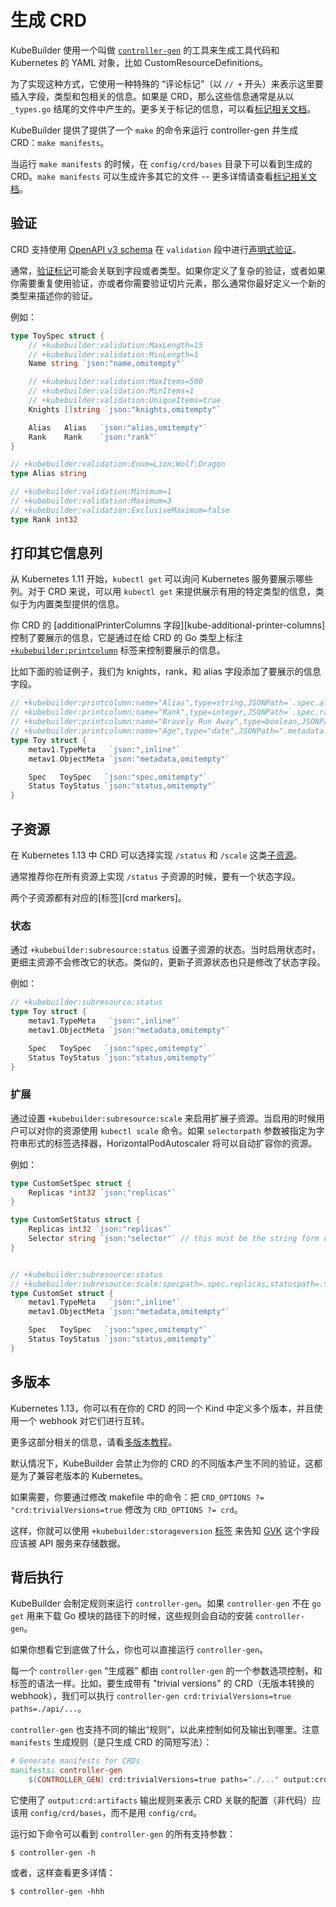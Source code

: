 # 生成 CRD

KubeBuilder 使用一个叫做 [`controller-gen`][controller-tools] 的工具来生成工具代码和 Kubernetes 的 YAML 对象，比如 CustomResourceDefinitions。

为了实现这种方式，它使用一种特殊的 “评论标记”（以 `// +` 开头）来表示这里要插入字段，类型和包相关的信息。如果是 CRD，那么这些信息通常是从以 `_types.go` 结尾的文件中产生的。更多关于标记的信息，可以看[标记相关文档][marker-ref]。

KubeBuilder 提供了提供了一个 `make` 的命令来运行 controller-gen 并生成 CRD：`make manifests`。
 
当运行 `make manifests` 的时候，在 `config/crd/bases` 目录下可以看到生成的 CRD。`make manifests` 可以生成许多其它的文件 -- 更多详情请查看[标记相关文档][marker-ref]。

## 验证

CRD 支持使用 [OpenAPI v3 schema][openapi-schema] 在 `validation` 段中进行[声明式验证][kube-validation]。

通常，[验证标记](./markers/crd-validation.md)可能会关联到字段或者类型。如果你定义了复杂的验证，或者如果你需要重复使用验证，亦或者你需要验证切片元素，那么通常你最好定义一个新的类型来描述你的验证。

例如：

```go
type ToySpec struct {
	// +kubebuilder:validation:MaxLength=15
	// +kubebuilder:validation:MinLength=1
	Name string `json:"name,omitempty"`

	// +kubebuilder:validation:MaxItems=500
	// +kubebuilder:validation:MinItems=1
	// +kubebuilder:validation:UniqueItems=true
	Knights []string `json:"knights,omitempty"`

	Alias   Alias   `json:"alias,omitempty"`
	Rank    Rank    `json:"rank"`
}

// +kubebuilder:validation:Enum=Lion;Wolf;Dragon
type Alias string

// +kubebuilder:validation:Minimum=1
// +kubebuilder:validation:Maximum=3
// +kubebuilder:validation:ExclusiveMaximum=false
type Rank int32

```

## 打印其它信息列

从 Kubernetes 1.11 开始，`kubectl get` 可以询问 Kubernetes 服务要展示哪些列。对于 CRD 来说，可以用 `kubectl get` 来提供展示有用的特定类型的信息，类似于为内置类型提供的信息。

你 CRD 的 [additionalPrinterColumns 字段][kube-additional-printer-columns] 控制了要展示的信息，它是通过在给 CRD 的 Go 类型上标注 [`+kubebuilder:printcolumn`][crd-markers] 标签来控制要展示的信息。

比如下面的验证例子，我们为 knights，rank，和 alias 字段添加了要展示的信息字段。

```go
// +kubebuilder:printcolumn:name="Alias",type=string,JSONPath=`.spec.alias`
// +kubebuilder:printcolumn:name="Rank",type=integer,JSONPath=`.spec.rank`
// +kubebuilder:printcolumn:name="Bravely Run Away",type=boolean,JSONPath=`.spec.knights[?(@ == "Sir Robin")]`,description="when danger rears its ugly head, he bravely turned his tail and fled",priority=10
// +kubebuilder:printcolumn:name="Age",type="date",JSONPath=".metadata.creationTimestamp"
type Toy struct {
	metav1.TypeMeta   `json:",inline"`
	metav1.ObjectMeta `json:"metadata,omitempty"`

	Spec   ToySpec   `json:"spec,omitempty"`
	Status ToyStatus `json:"status,omitempty"`
}

```

## 子资源

在 Kubernetes 1.13 中 CRD 可以选择实现 `/status` 和 `/scale` 这类[子资源][kube-subresources]。

通常推荐你在所有资源上实现 `/status` 子资源的时候，要有一个状态字段。

两个子资源都有对应的[标签][crd markers]。

### 状态

通过 `+kubebuilder:subresource:status` 设置子资源的状态。当时启用状态时，更细主资源不会修改它的状态。类似的，更新子资源状态也只是修改了状态字段。

例如：

```go
// +kubebuilder:subresource:status
type Toy struct {
	metav1.TypeMeta   `json:",inline"`
	metav1.ObjectMeta `json:"metadata,omitempty"`

	Spec   ToySpec   `json:"spec,omitempty"`
	Status ToyStatus `json:"status,omitempty"`
}
```

### 扩展

通过设置 `+kubebuilder:subresource:scale` 来启用扩展子资源。当启用的时候用户可以对你的资源使用 `kubectl scale` 命令。如果 `selectorpath` 参数被指定为字符串形式的标签选择器，HorizontalPodAutoscaler 将可以自动扩容你的资源。

例如：

```go
type CustomSetSpec struct {
	Replicas *int32 `json:"replicas"`
}

type CustomSetStatus struct {
	Replicas int32 `json:"replicas"`
    Selector string `json:"selector"` // this must be the string form of the selector
}


// +kubebuilder:subresource:status
// +kubebuilder:subresource:scale:specpath=.spec.replicas,statuspath=.status.replicas,selectorpath=.status.selector
type CustomSet struct {
	metav1.TypeMeta   `json:",inline"`
	metav1.ObjectMeta `json:"metadata,omitempty"`

	Spec   ToySpec   `json:"spec,omitempty"`
	Status ToyStatus `json:"status,omitempty"`
}
```

## 多版本

Kubernetes 1.13，你可以有在你的 CRD 的同一个 Kind 中定义多个版本，并且使用一个 webhook 对它们进行互转。

更多这部分相关的信息，请看[多版本教程](/multiversion-tutorial/tutorial.md)。

默认情况下，KubeBuilder 会禁止为你的 CRD 的不同版本产生不同的验证，这都是为了兼容老版本的 Kubernetes。

如果需要，你要通过修改 makefile 中的命令：把 `CRD_OPTIONS ?= "crd:trivialVersions=true` 修改为 `CRD_OPTIONS ?= crd`。

这样，你就可以使用  `+kubebuilder:storageversion` [标签][crd-markers] 来告知 [GVK](/cronjob-tutorial/gvks.md "Group-Version-Kind") 这个字段应该被 API 服务来存储数据。

## 背后执行

KubeBuilder 会制定规则来运行 `controller-gen`。如果 `controller-gen` 不在 `go get` 用来下载 Go 模块的路径下的时候，这些规则会自动的安装 `controller-gen`。

如果你想看它到底做了什么，你也可以直接运行 `controller-gen`。

每一个 `controller-gen` “生成器” 都由 `controller-gen` 的一个参数选项控制，和标签的语法一样。比如，要生成带有 "trivial versions" 的 CRD（无版本转换的 webhook），我们可以执行 `controller-gen crd:trivialVersions=true paths=./api/...`。

`controller-gen` 也支持不同的输出“规则”，以此来控制如何及输出到哪里。注意 `manifests` 生成规则（是只生成 CRD 的简短写法）：

```makefile
# Generate manifests for CRDs
manifests: controller-gen
	$(CONTROLLER_GEN) crd:trivialVersions=true paths="./..." output:crd:artifacts:config=config/crd/bases
```

它使用了 `output:crd:artifacts`  输出规则来表示 CRD 关联的配置（非代码）应该用 `config/crd/bases`，而不是用 `config/crd`。

运行如下命令可以看到 `controller-gen` 的所有支持参数：

```shell
$ controller-gen -h
```

或者，这样查看更多详情：

```shell
$ controller-gen -hhh
```

[marker-ref]: ./markers.md "Markers for Config/Code Generation"

[kube-validation]: https://kubernetes.io/docs/tasks/access-kubernetes-api/custom-resources/custom-resource-definitions/#validation "Custom Resource Definitions: Validation"

[openapi-schema]: https://github.com/OAI/OpenAPI-Specification/blob/master/versions/3.0.0.md#schemaObject "OpenAPI v3"

[kube-additional-printer-colums]: https://kubernetes.io/docs/tasks/access-kubernetes-api/custom-resources/custom-resource-definitions/#additional-printer-columns "Custom Resource Definitions: Additional Printer Columns"

[kube-subresources]: https://kubernetes.io/docs/tasks/access-kubernetes-api/custom-resources/custom-resource-definitions/#status-subresource "Custom Resource Definitions: Status Subresource"

[crd-markers]: ./markers/crd.md "CRD Generation"

[controller-tools]: https://sigs.k8s.io/controller-tools "Controller Tools"
